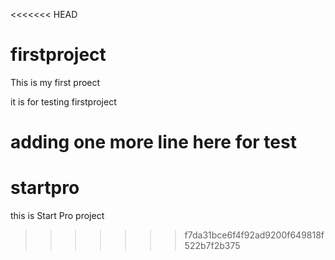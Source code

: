 <<<<<<< HEAD
# firstproject
This is my first proect 

it is for testing 
firstproject

adding one more line here for test 
=======
# startpro

this is Start Pro project 
>>>>>>> f7da31bce6f4f92ad9200f649818f522b7f2b375
